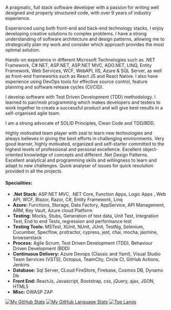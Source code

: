 
A pragmatic, full stack software developer with a passion for writing well designed and properly structured code, with over 9 years of industry experience.

Experienced using both front-end and back-end technology stacks, I enjoy developing creative solutions to complex problems. I have a strong understanding of software architecture and design patterns, allowing me to strategically plan my work and consider which approach provides the most optimal solution.

Hands-on experience in different Microsoft Technologies such as .NET Framework, C#.NET, ASP.NET, ASP.NET MVC, ADO.NET, LINQ, Entity Framework, Web Services, WCF, WebAPI, IIS, Azure & SQL Server, as well as front-end frameworks such as React JS and React Native. I also have experience using DevOps tools for effective source control, feature planning and software release cycles (CI/CID). 

I develop software with Test Driven Development (TDD) methodology. I learned to pair/mob programming which makes developers and testers to work together to create a successful product and will give best results in a self-organised agile team.

I am a strong advocate of SOLID Principles, Clean Code and TDD/BDD.

Highly motivated team player with zeal to learn new technologies and always believes in giving the best efforts in challenging environments. Very good learner, highly motivated, organized and self-starter committed to the highest levels of professional and personal excellence. Excellent object-oriented knowledge of concepts and different .Net Design Patterns. Excellent analytical and programming skills and willingness to learn and adapt to new challenges. Quick analyser of issues for quick resolution provided in all the projects.


#### Specialities: ####
- **.Net Stack:**  ASP.NET MVC, .NET Core, Function Apps, Logic Apps , Web API, WCF, Blazor, Razor, C#, Entity Framework, Linq
- **Azure:** Functions, Storage, Data Factory, AppService, API Management, ARM, Key Vault, Azure cloud Platform
- **Testing:** Mocks, Stubs, Generation of test data, Unit Test, Integration Test, End to end Tests, regression and performance test
- **Testing Tools:** MSTest, XUnit, NUnit, JUnit, TestNg, Selenium, Cucumber, Specflow, protractor, cypress, jest, chai, mocha, jasmine, browserstack
- **Process:** Agile Scrum, Test Driven Development (TDD), Behaviour Driven Development (BDD)
- **Continuous Delivery:** Azure Devops (Classic and Yaml), Visual Studio Team Services (VSTS), Octopus, TeamCity, Circle CI, GitHub Actions, Jenkins
- **Database:** Sql Server, CLoud FireStore, Firebase, Cosmos DB, Dynamo Db
- **Front End:** ReactJs, Javascript, Bootstrap, css, jQuery, ajax, JSON, HTML5
- **Misc:** OWASP ZAP

[![My GitHub Stats](https://github-readme-stats.vercel.app/api/?username=PrasannaDommalapati&count_private=true&theme=tokyonight&showicons=true)]()
[![My GitHub Language Stats](https://github-readme-stats.vercel.app/api/top-langs/?username=PrasannaDommalapati&langs_count=7&theme=tokyonight)]()
[![Top Langs](https://github-readme-stats.vercel.app/api/top-langs/?username=PrasannaDommalapati&layout=compact)](https://github.com/anuraghazra/github-readme-stats)


